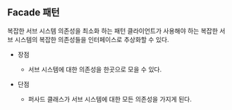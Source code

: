 ## Facade 패턴

복잡한 서브 시스템 의존성을 최소화 하는 패턴
클라이언트가 사용해야 하는 복잡한 서브 시스템의 복잡한 의존성들을 인터페이스로 추상화할 수 있다.

* 장점
    * 서브 시스템에 대한 의존성을 한곳으로 모을 수 있다.
    
* 단점
    * 퍼사드 클래스가 서브 시스템에 대한 모든 의존성을 가지게 된다.